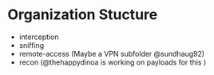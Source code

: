 # Organization Stucture

- interception
- sniffing
- remote-access (Maybe a VPN subfolder @sundhaug92)
- recon (@thehappydinoa is working on payloads for this )
